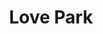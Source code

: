---
pid: LLP105
title: Love Park
location_transcription: Love Park
zipcode: '19134'
outside_phl: 
neighborhood: Port Richmond
age: '13'
age_range: 13-19
instagram: 
image_file_name: LLP_105.jpg
proposal_transcription: Love Statue - I wonder how old is the love park. I wonder
  why they made the Love Park.
topic: Art,Love
topic_summary: 0, 0
type: Mural,Projection
keywords_other: 
credit: unknown person
image_labels: 
twitter: 
facebook: 
permalink: "/monuments/llp105/"
layout: item-page
---